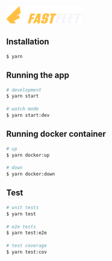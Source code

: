 ![Logo](.github/logo.png)

## Installation

```bash
$ yarn
```

## Running the app

```bash
# development
$ yarn start

# watch mode
$ yarn start:dev
```

## Running docker container

```bash
# up
$ yarn docker:up

# down
$ yarn docker:down
```

## Test

```bash
# unit tests
$ yarn test

# e2e tests
$ yarn test:e2e

# test coverage
$ yarn test:cov
```
